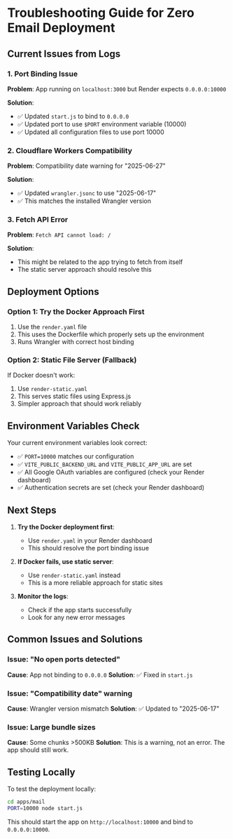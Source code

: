 # Troubleshooting Guide for Zero Email Deployment

## Current Issues from Logs

### 1. Port Binding Issue
**Problem**: App running on `localhost:3000` but Render expects `0.0.0.0:10000`

**Solution**: 
- ✅ Updated `start.js` to bind to `0.0.0.0`
- ✅ Updated port to use `$PORT` environment variable (10000)
- ✅ Updated all configuration files to use port 10000

### 2. Cloudflare Workers Compatibility
**Problem**: Compatibility date warning for "2025-06-27"

**Solution**:
- ✅ Updated `wrangler.jsonc` to use "2025-06-17"
- ✅ This matches the installed Wrangler version

### 3. Fetch API Error
**Problem**: `Fetch API cannot load: /`

**Solution**:
- This might be related to the app trying to fetch from itself
- The static server approach should resolve this

## Deployment Options

### Option 1: Try the Docker Approach First
1. Use the `render.yaml` file
2. This uses the Dockerfile which properly sets up the environment
3. Runs Wrangler with correct host binding

### Option 2: Static File Server (Fallback)
If Docker doesn't work:
1. Use `render-static.yaml`
2. This serves static files using Express.js
3. Simpler approach that should work reliably

## Environment Variables Check

Your current environment variables look correct:
- ✅ `PORT=10000` matches our configuration
- ✅ `VITE_PUBLIC_BACKEND_URL` and `VITE_PUBLIC_APP_URL` are set
- ✅ All Google OAuth variables are configured (check your Render dashboard)
- ✅ Authentication secrets are set (check your Render dashboard)

## Next Steps

1. **Try the Docker deployment first**:
   - Use `render.yaml` in your Render dashboard
   - This should resolve the port binding issue

2. **If Docker fails, use static server**:
   - Use `render-static.yaml` instead
   - This is a more reliable approach for static sites

3. **Monitor the logs**:
   - Check if the app starts successfully
   - Look for any new error messages

## Common Issues and Solutions

### Issue: "No open ports detected"
**Cause**: App not binding to `0.0.0.0`
**Solution**: ✅ Fixed in `start.js`

### Issue: "Compatibility date" warning
**Cause**: Wrangler version mismatch
**Solution**: ✅ Updated to "2025-06-17"

### Issue: Large bundle sizes
**Cause**: Some chunks >500KB
**Solution**: This is a warning, not an error. The app should still work.

## Testing Locally

To test the deployment locally:

```bash
cd apps/mail
PORT=10000 node start.js
```

This should start the app on `http://localhost:10000` and bind to `0.0.0.0:10000`. 